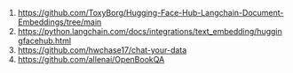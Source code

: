 
1. https://github.com/ToxyBorg/Hugging-Face-Hub-Langchain-Document-Embeddings/tree/main
2. https://python.langchain.com/docs/integrations/text_embedding/huggingfacehub.html
3. https://github.com/hwchase17/chat-your-data
4. https://github.com/allenai/OpenBookQA
